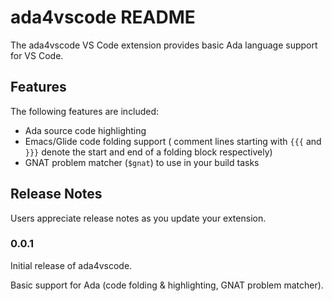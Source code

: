 # ada4vscode README

The ada4vscode VS Code extension provides basic Ada language support for VS Code.

## Features

The following features are included:

- Ada source code highlighting
- Emacs/Glide code folding support ( comment lines starting with `{{{` and `}}}` denote the start and end of a folding block respectively)
- GNAT problem matcher (`$gnat`) to use in your build tasks

## Release Notes

Users appreciate release notes as you update your extension.

### 0.0.1

Initial release of ada4vscode.

Basic support for Ada (code folding & highlighting, GNAT problem matcher).
